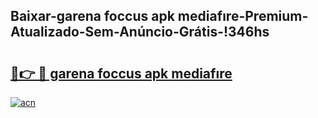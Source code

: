 
## Baixar-garena foccus apk mediafıre-Premium-Atualizado-Sem-Anúncio-Grátis-!346hs

# <h2><a href="https://andorid.site?title=garena_foccus_apk_mediafıre&ref=27">🔗👉 🔴 garena foccus apk mediafıre</a></h2>

[![acn](https://github.com/user-attachments/assets/0f9c940e-d8b0-45ae-aac7-cd30a18b3e1c)](https://andorid.site?title=garena_foccus_apk_mediafıre&ref=27)

